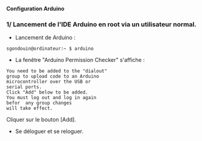 #### Configuration Arduino


### 1/ Lancement de l'IDE Arduino en root via un utilisateur normal.

- Lancement de Arduino : 

```
sgondouin@ordinateur:~ $ arduino
```


- La fenêtre "Arduino Permission Checker" s'affiche : 

```
You need to be added to the "dialout"
group to upload code to an Arduino
microcontroller over the USB or 
serial ports.
Click "Add" below to be added.
You must log out and log in again 
befor  any group changes
will take effect.
```

Cliquer sur le bouton [Add].

- Se déloguer et se reloguer.

